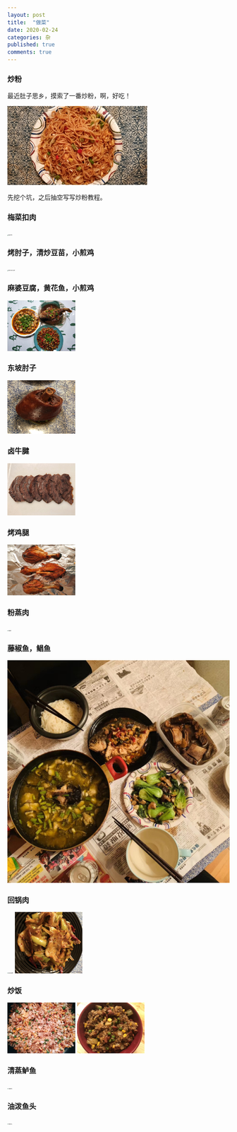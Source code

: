 ```yaml
---
layout: post
title:  "做菜"
date: 2020-02-24
categories: 杂
published: true
comments: true
---
```


### 炒粉

最近肚子思乡，摸索了一番炒粉，啊，好吃！

<img src="/pictures/炒粉.jpg" alt="炒粉" style="zoom:31%;"/>

先挖个坑，之后抽空写写炒粉教程。

### 梅菜扣肉

<img src="/pictures/梅菜扣肉.jpg" alt="梅菜扣肉" style="zoom:15%;"/>

### 烤肘子，清炒豆苗，小煎鸡

<img src="/pictures/烤肘子和小煎鸡.jpg" alt="烤肘子和小煎鸡" style="zoom:15%;" /> 

### 麻婆豆腐，黄花鱼，小煎鸡

<img src="/pictures/麻婆豆腐-黄花鱼-小煎鸡.jpg" alt="麻婆豆腐-黄花鱼-小煎鸡" style="zoom:15%;"/>

### 东坡肘子

<img src="/pictures/东坡肘子.jpg" alt="东坡肘子" style="zoom:15%;" />

### 卤牛腱

<img src="/pictures/卤牛腱.jpg" alt="卤牛腱" style="zoom:15%;"/>

### 烤鸡腿

<img src="/pictures/烤鸡腿.jpg" alt="烤鸡腿" style="zoom:15%;" />

### 粉蒸肉

<img src="/pictures/粉蒸肉.jpg" alt="粉蒸肉" style="zoom:15%;" />

### 藤椒鱼，鲳鱼

<img src="/pictures/藤椒鱼和鲳鱼.jpg" alt="藤椒鱼和鲳鱼" style="zoom:55%;" /> 

### 回锅肉

<img src="/pictures/莲白回锅肉.jpg" alt="莲白回锅肉" style="zoom:15%;" /> 

<img src="/pictures/青椒回锅肉.jpg" alt="青椒回锅肉" style="zoom:15%;"/>

### 炒饭

<img src="/pictures/炒饭.jpg" alt="炒饭" style="zoom:15%;"/>

<img src="/pictures/炒糯米饭.jpg" alt="炒糯米饭" style="zoom: 15%;" />

### 清蒸鲈鱼

<img src="/pictures/清蒸鲈鱼.jpg" alt="清蒸鲈鱼" style="zoom:15%;" />

### 油泼鱼头

<img src="/pictures/油泼鱼头.jpg" alt="油泼鱼头" style="zoom:15%;" />
